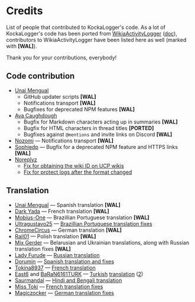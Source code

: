 # Credits
List of people that contributed to KockaLogger's code. As a lot of KockaLogger's code has been ported from [WikiaActivityLogger](https://github.com/KockaAdmiralac/WikiaActivityLogger) ([doc](https://dev.fandom.com/wiki/WikiaActivityLogger)), contributors to WikiaActivityLogger have been listed here as well (marked with **[WAL]**).

Thank you for your contributions, everybody!

## Code contribution
- [Unai Mengual](https://dev.fandom.com/wiki/User:Unai01)
    - GitHub updater scripts **[WAL]**
    - Notifications transport **[WAL]**
    - Bugfixes for deprecated NPM features **[WAL]**
- [Ava Caughdough](https://dev.fandom.com/wiki/User:Colouratura)
    - Bugfix for Markdown characters acting up in summaries **[WAL]**
    - Bugfix for HTML characters in thread titles **[PORTED]**
    - Bugfixes against `@mentions` and invite links on Discord **[WAL]**
- [Nozomi](https://community.fandom.com/wiki/User:TheNozomi) — Notifications transport **[WAL]**
- [Sophiedp](https://dev.fandom.com/wiki/User:Sophiedp) — Bugfix for a deprecated NPM feature and HTTPS links **[WAL]**
- [Noreplyz](https://community.fandom.com/wiki/User:Noreplyz)
    - [Fix for obtaining the wiki ID on UCP wikis](https://github.com/KockaAdmiralac/KockaLogger/pull/40)
    - [Fix for protect logs after the format changed](https://github.com/KockaAdmiralac/KockaLogger/pull/51)

## Translation
- [Unai Mengual](https://unai01.github.io) — Spanish translation **[WAL]**
- [Dark Yada](https://community.fandom.com/wiki/User:Dark_Yada) — French translation **[WAL]**
- [Mobius-One](https://github.com/Mobius-One) — Brazillian Portuguese translation **[WAL]**
- [Ultragustavo25](https://community.fandom.com/wiki/User:Ultragustavo25) — [Brazillian Portuguese translation fixes](https://github.com/KockaAdmiralac/KockaLogger/pull/41)
- [ChromeCircus](https://community.fandom.com/wiki/User:ChromeCircus) — German translation **[WAL]**
- [Rail01](https://dev.fandom.com/wiki/User:Rail01) — Polish translation **[WAL]**
- [Mix Gerder](https://dev.fandom.com/wiki/User:Mix_Gerder) — Belarusian and Ukrainian translations, along with Russian translation fixes **[WAL]**
- [Lady Furude](https://dev.fandom.com/wiki/User:Lady_Furude) — [Russian translation](https://github.com/KockaAdmiralac/KockaLogger/pull/1)
- [Dorumin](https://dev.fandom.com/wiki/User:Dorumin) — [Spanish translation and fixes](https://github.com/KockaAdmiralac/KockaLogger/pull/3)
- [Tokina8937](https://dev.fandom.com/wiki/User:Tokina8937) — [French translation](https://github.com/KockaAdmiralac/KockaLogger/pull/4)
- [East6](https://starwars.fandom.com/tr/wiki/User:East6) and [BaRaN6161TURK](https://dev.fandom.com/wiki/User:BaRaN6161TURK) — [Turkish](https://github.com/KockaAdmiralac/KockaLogger/pull/34) [translation](https://github.com/KockaAdmiralac/KockaLogger/pull/33) ([2](https://github.com/KockaAdmiralac/KockaLogger/pull/37))
- [Saurmandal](https://dev.fandom.com/wiki/User:Saurmandal) — [Hindi and Bengali translation](https://github.com/KockaAdmiralac/KockaLogger/pull/38)
- [Miss Toki](https://dev.fandom.com/wiki/User:Miss_Toki) — [French translation fixes](https://github.com/KockaAdmiralac/KockaLogger/pull/48)
- [Magiczocker](https://community.fandom.com/wiki/User:Magiczocker) — [German translation fixes](https://github.com/KockaAdmiralac/KockaLogger/pull/52)
